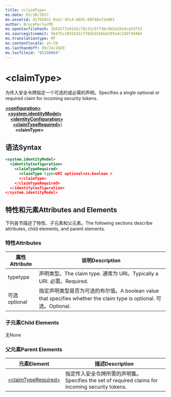 ```yaml
---
title: <claimType>
ms.date: 03/30/2017
ms.assetid: d17b5831-9a2c-45c4-b0d1-68f48e72e861
author: BrucePerlerMS
ms.openlocfilehash: 1b5427210142c70c31c5f736c9b5e281dca53f33
ms.sourcegitcommit: 5b475c1855b32cf78d2d1bbb4295e4c236f39464
ms.translationtype: MT
ms.contentlocale: zh-CN
ms.lasthandoff: 09/24/2020
ms.locfileid: "91150864"
---
```

# \<claimType>

<span data-ttu-id="c05c3-101">为传入安全令牌指定一个可选的或必需的声明。</span><span class="sxs-lookup"><span data-stu-id="c05c3-101">Specifies a single optional or required claim for incoming security tokens.</span></span>  
  
[**\<configuration>**](../configuration-element.md)\
&nbsp;&nbsp;[**\<system.identityModel>**](system-identitymodel.md)\
&nbsp;&nbsp;&nbsp;&nbsp;[**\<identityConfiguration>**](identityconfiguration.md)\
&nbsp;&nbsp;&nbsp;&nbsp;&nbsp;&nbsp;[**\<claimTypeRequired>**](claimtyperequired.md)\  
&nbsp;&nbsp;&nbsp;&nbsp;&nbsp;&nbsp;&nbsp;&nbsp;**\<claimType>**  
  
## <a name="syntax"></a><span data-ttu-id="c05c3-102">语法</span><span class="sxs-lookup"><span data-stu-id="c05c3-102">Syntax</span></span>  
  
```xml  
<system.identityModel>  
  <identityConfiguration>  
    <claimTypeRequired>  
      <claimType type=URI optional=xs:boolean >  
      </claimType>  
    </claimTypeRequired>  
  </identityConfiguration>  
</system.identityModel>  
```  
  
## <a name="attributes-and-elements"></a><span data-ttu-id="c05c3-103">特性和元素</span><span class="sxs-lookup"><span data-stu-id="c05c3-103">Attributes and Elements</span></span>  

 <span data-ttu-id="c05c3-104">下列各节描述了特性、子元素和父元素。</span><span class="sxs-lookup"><span data-stu-id="c05c3-104">The following sections describe attributes, child elements, and parent elements.</span></span>  
  
### <a name="attributes"></a><span data-ttu-id="c05c3-105">特性</span><span class="sxs-lookup"><span data-stu-id="c05c3-105">Attributes</span></span>  
  
|<span data-ttu-id="c05c3-106">属性</span><span class="sxs-lookup"><span data-stu-id="c05c3-106">Attribute</span></span>|<span data-ttu-id="c05c3-107">说明</span><span class="sxs-lookup"><span data-stu-id="c05c3-107">Description</span></span>|  
|---------------|-----------------|  
|<span data-ttu-id="c05c3-108">type</span><span class="sxs-lookup"><span data-stu-id="c05c3-108">type</span></span>|<span data-ttu-id="c05c3-109">声明类型。</span><span class="sxs-lookup"><span data-stu-id="c05c3-109">The claim type.</span></span> <span data-ttu-id="c05c3-110">通常为 URI。</span><span class="sxs-lookup"><span data-stu-id="c05c3-110">Typically a URI.</span></span> <span data-ttu-id="c05c3-111">必需。</span><span class="sxs-lookup"><span data-stu-id="c05c3-111">Required.</span></span>|  
|<span data-ttu-id="c05c3-112">可选</span><span class="sxs-lookup"><span data-stu-id="c05c3-112">optional</span></span>|<span data-ttu-id="c05c3-113">指定声明类型是否为可选的布尔值。</span><span class="sxs-lookup"><span data-stu-id="c05c3-113">A boolean value that specifies whether the claim type is optional.</span></span> <span data-ttu-id="c05c3-114">可选。</span><span class="sxs-lookup"><span data-stu-id="c05c3-114">Optional.</span></span>|  
  
### <a name="child-elements"></a><span data-ttu-id="c05c3-115">子元素</span><span class="sxs-lookup"><span data-stu-id="c05c3-115">Child Elements</span></span>  

 <span data-ttu-id="c05c3-116">无</span><span class="sxs-lookup"><span data-stu-id="c05c3-116">None</span></span>  
  
### <a name="parent-elements"></a><span data-ttu-id="c05c3-117">父元素</span><span class="sxs-lookup"><span data-stu-id="c05c3-117">Parent Elements</span></span>  
  
|<span data-ttu-id="c05c3-118">元素</span><span class="sxs-lookup"><span data-stu-id="c05c3-118">Element</span></span>|<span data-ttu-id="c05c3-119">描述</span><span class="sxs-lookup"><span data-stu-id="c05c3-119">Description</span></span>|  
|-------------|-----------------|  
|[\<claimTypeRequired>](claimtyperequired.md)|<span data-ttu-id="c05c3-120">指定传入安全令牌所需的声明集。</span><span class="sxs-lookup"><span data-stu-id="c05c3-120">Specifies the set of required claims for incoming security tokens.</span></span>|
